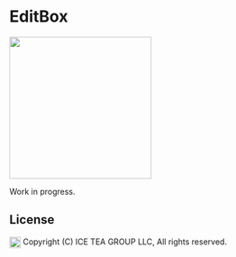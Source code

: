 EditBox
====

<img src="https://raw.githubusercontent.com/iceteagroup/wisej-extensions/master/Support/Images/wip.jpg" height="252">

Work in progress.

License
-------
<img src="http://iceteagroup.com/wp-content/uploads/2017/01/Square-64x64-trasp.png" height="20" align="top"> Copyright (C) ICE TEA GROUP LLC, All rights reserved.
